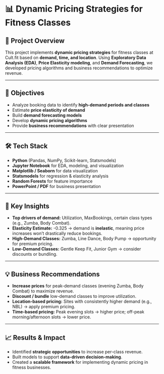 # 📊 Dynamic Pricing Strategies for Fitness Classes

## 📌 Project Overview

This project implements **dynamic pricing strategies** for fitness classes at Cult.fit based on **demand, time, and location**.
Using **Exploratory Data Analysis (EDA)**, **Price Elasticity modeling**, and **Demand Forecasting**, we developed pricing algorithms and business recommendations to optimize revenue.

---

## 🎯 Objectives

* Analyze booking data to identify **high-demand periods and classes**
* Estimate **price elasticity of demand**
* Build **demand forecasting models**
* Develop **dynamic pricing algorithms**
* Provide **business recommendations** with clear presentation

---

## 🛠️ Tech Stack

* **Python** (Pandas, NumPy, Scikit-learn, Statsmodels)
* **Jupyter Notebook** for EDA, modeling, and visualization
* **Matplotlib / Seaborn** for data visualization
* **Statsmodels** for regression & elasticity analysis
* **Random Forests** for feature importance
* **PowerPoint / PDF** for business presentation

---

## 🔑 Key Insights

* **Top drivers of demand:** Utilization, MaxBookings, certain class types (e.g., Zumba, Body Combat).
* **Elasticity Estimate:** -0.325 → demand is **inelastic**, meaning price increases won’t drastically reduce bookings.
* **High-Demand Classes:** Zumba, Line Dance, Body Pump → opportunity for premium pricing.
* **Low-Demand Classes:** Gentle Keep Fit, Junior Gym → consider discounts or bundling.

---

## 💡 Business Recommendations

* **Increase prices** for peak-demand classes (evening Zumba, Body Combat) to maximize revenue.
* **Discount / bundle** low-demand classes to improve utilization.
* **Location-based pricing:** Sites with consistently higher demand (e.g., NBL) → apply premium pricing.
* **Time-based pricing:** Peak evening slots → higher price; off-peak morning/afternoon slots → lower price.

---

## 📈 Results & Impact

* Identified **strategic opportunities** to increase per-class revenue.
* Built models to support **data-driven decision-making**.
* Created a **scalable framework** for implementing dynamic pricing in fitness businesses.
